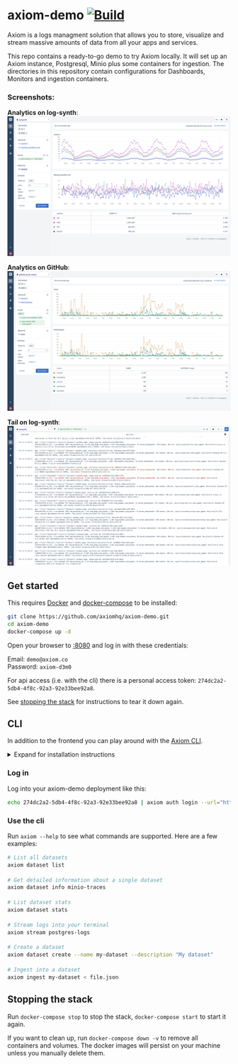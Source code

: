 # axiom-demo [![Build](https://github.com/axiomhq/axiom-demo/workflows/Build/badge.svg)](https://github.com/axiomhq/axiom-demo/actions?query=workflow%3ABuild)

Axiom is a logs managment solution that allows you to store, visualize and
stream massive amounts of data from all your apps and services.

This repo contains a ready-to-go demo to try Axiom locally. It will set up
an Axiom instance, Postgresql, Minio plus some containers for ingestion.
The directories in this repository contain configurations for Dashboards, 
Monitors and ingestion containers.


### Screenshots:

**Analytics on log-synth**:
![http](data/http.png)

**Analytics on GitHub**:
![github](data/github.png)

**Tail on log-synth**:
![tail](data/tail.png)


## Get started

This requires [Docker] and [docker-compose] to be installed:

```sh
git clone https://github.com/axiomhq/axiom-demo.git
cd axiom-demo
docker-compose up -d
```

Open your browser to [:8080] and log in with these 
credentials: 

Email: `demo@axiom.co`  
Password: `axiom-d3m0`

For api access (i.e. with the cli) there is a personal access token: 
`274dc2a2-5db4-4f8c-92a3-92e33bee92a8`.

See [stopping the stack](#stopping-the-stack) for instructions to tear it down
again.

## CLI

In addition to the frontend you can play around with the 
[Axiom CLI]. 

<details>
  <summary>Expand for installation instructions</summary>

On macOS/Linux you can use [Homebrew] to install it with:

```sh
brew tap axiomhq/tap
brew install axiom
```

See the [CLI installation] docs for other installation methods.
</details>

### Log in

Log into your axiom-demo deployment like this:
```sh
echo 274dc2a2-5db4-4f8c-92a3-92e33bee92a8 | axiom auth login --url="http://localhost:8080" --alias="axiom-demo" --token-stdin --token-type personal -f
```

### Use the cli

Run `axiom --help` to see what commands are supported. Here are a few examples:

```sh
# List all datasets
axiom dataset list

# Get detailed information about a single dataset
axiom dataset info minio-traces

# List dataset stats
axiom dataset stats

# Stream logs into your terminal
axiom stream postgres-logs

# Create a dataset
axiom dataset create --name my-dataset --description "My dataset"

# Ingest into a dataset
axiom ingest my-dataset < file.json
```

## Stopping the stack

Run `docker-compose stop` to stop the stack, `docker-compose start` to start
it again.

If you want to clean up, run `docker-compose down -v` to remove all containers 
and volumes. The docker images will persist on your machine unless you manually
delete them.

[Docker]: https://docs.docker.com/engine/install/
[docker-compose]: https://docs.docker.com/compose/install/
[Homebrew]: https://brew.sh
[Axiom CLI]: https://github.com/axiomhq/cli
[CLI installation]: https://github.com/axiomhq/cli#installation
[:8080]: http://localhost:8080
